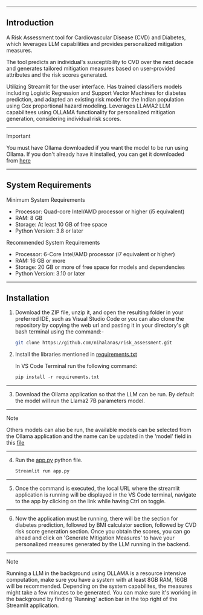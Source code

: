 <!-- <img align="center" alt="Coding" width="100%" height='300px' src=""> -->

___
## Introduction

A Risk Assessment tool for Cardiovascular Disease (CVD) and Diabetes, which leverages LLM capabilities and provides personalized mitigation measures. 

The tool predicts an individual's susceptibility to CVD over the next decade and generates tailored mitigation measures based on user-provided attributes and the risk scores generated. 

Utilizing Streamlit for the user interface. Has trained classifiers models including Logistic Regression and Support Vector Machines for diabetes prediction, and adapted an existing risk model for the Indian population using Cox proportional hazard modeling. Leverages LLAMA2 LLM capabilitees using OLLAMA functionality for personalized mitigation generation, considering individual risk scores. 

___

> [!IMPORTANT]  
> You must have Ollama downloaded if you want the model to be run using Ollama.
> If you don't already have it installed, you can get it downloaded from [here](https://ollama.com/download)

___
## System Requirements

Minimum System Requirements

- Processor: Quad-core Intel/AMD processor or higher (i5 equivalent)
- RAM: 8 GB
- Storage: At least 10 GB of free space
- Python Version: 3.8 or later

Recommended System Requirements

- Processor: 6-Core Intel/AMD processor (i7 equivalent or higher)
- RAM: 16 GB or more
- Storage: 20 GB or more of free space for models and dependencies
- Python Version: 3.10 or later

___

## Installation

1. Download the ZIP file, unzip it, and open the resulting folder in your preferred IDE, such as Visual Studio Code or you can also clone the repository by copying the web url and pasting it in your directory's
git bash terminal using the command:-
   ```bash
   git clone https://github.com/nihalanas/risk_assessment.git
   ```

2. Install the libraries mentioned in [requirements.txt](https://github.com/nihalanas/risk_assessment/blob/main/requirements.txt)

   In VS Code Terminal run the following command:
   
   ```python
   pip install -r requirements.txt
   ```
___

3. Download the Ollama application so that the LLM can be run. By default the model will run the Llama2 7B parameters model. 

___

> [!NOTE]
> Others models can also be run, the available models can be selected from the Ollama application and the name can be updated in the 'model' field in this [file](https://github.com/nihalanas/risk_assessment/blob/main/llama2.py)

___

 
4. Run the [app.py](https://github.com/nihalanas/risk_assessment/blob/main/app.py) python file.

   ```python
   Streamlit run app.py
   ```

____

5. Once the command is executed, the local URL where the streamlit application is running will be displayed in the VS Code terminal, navigate to the app by clicking on the link while having Ctrl on toggle.

____

6. Now the application must be running, there will be the section for diabetes prediction, followed by BMI calculator section, followed by CVD risk score generation section. Once you obtain the scores, you can go ahead and click on 'Generate Mitigation Measures' to have your personalized measures generated by the LLM running in the backend.

____

> [!NOTE]
> Running a LLM in the background using OLLAMA is a resource intensive computation, make sure you have a system with at least 8GB RAM, 16GB will be recommended. Depending on the system capabilites, the measures might take a few minutes to be generated. You can make sure it's working in the background by finding 'Running' action bar in the top right of the Streamlit application.